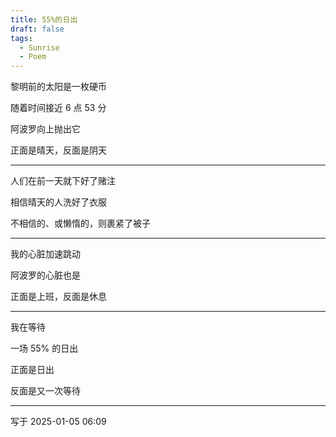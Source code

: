 ```yaml
---
title: 55%的日出
draft: false
tags:
  - Sunrise
  - Poem
---
```

黎明前的太阳是一枚硬币

随着时间接近 6 点 53 分

阿波罗向上抛出它

正面是晴天，反面是阴天

---
人们在前一天就下好了赌注

相信晴天的人洗好了衣服

不相信的、或懒惰的，则裹紧了被子

---
我的心脏加速跳动

阿波罗的心脏也是

正面是上班，反面是休息

---
我在等待

一场 55% 的日出

正面是日出

反面是又一次等待

---
写于 2025-01-05 06:09

